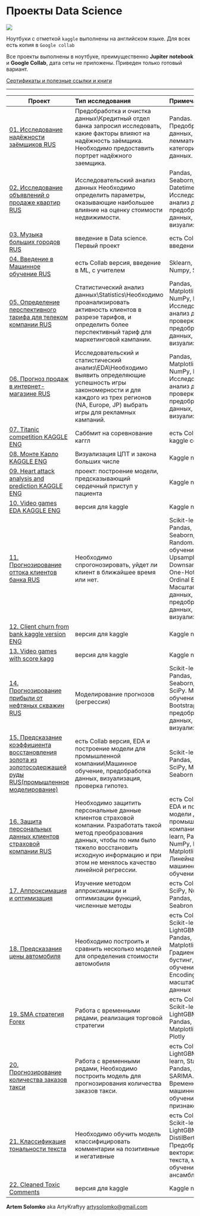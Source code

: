 # Проекты Data Science
![](https://i.ibb.co/M1LR7jn/1605470400.jpg)


Ноутбуки с отметкой `kaggle` выполнены на английском языке. Для всех есть копия в `Google collab`


Все проекты выполнены в ноутбуке, преимущественно **Jupiter notebook** и **Google Collab**, дата сеты не приложены. 
Приведен только готовый вариант. 


[Сертификаты и полезные ссылки и книги](https://github.com/ArtyKrafty/Kraftyy/tree/main/certificates)
__________________________________________________________________________________________________________________________

| **Проект** | **Тип исследования** | **Примечание** |
| -------------------- | :--------------------- |:---------------------------|
| [01. Исследование надёжности заёмщиков RUS](https://github.com/ArtyKrafty/Kraftyy/tree/main/Borrowers) | Предобработка и очистка данных\Кредитный отдел банка запросил исследовать, какие факторы влияют на надёжность заёмщика. Необходимо предоставить портрет надёжного заемщика.| Pandas. Предобработка данных, лемматизация, категоризация данных.|
| [02. Исследование объявлений о продаже квартир RUS](https://github.com/ArtyKrafty/Kraftyy/tree/main/real_state_eda) | Исследовательский анализ данных Необходимо определить параметры, оказывающие наибольшее влияние на оценку стоимости недвижимости. | Pandas, Matplotlib, Seaborn, NumPy, Datetime. Исследовательский анализ данных, предобработка данных, визуализация.|
| [03. Музыка больших городов RUS](https://github.com/ArtyKrafty/Kraftyy/tree/main/first_training_music) | введение в Data science. Первый проект | есть Collab версия, введение в EDA|
| [04. Введение в Машинное обучение RUS](https://github.com/ArtyKrafty/Kraftyy/tree/main/intro_ml) | есть Collab версия, введение в ML, с учителем|Sklearn, Pandas, Numpy, Seaborn|
| [05. Определение перспективного тарифа для телеком компании RUS](https://github.com/ArtyKrafty/Kraftyy/tree/main/Statistic_analyze)| Статистический анализ данных\\Statistics\\Необходимо проанализировать активность клиентов в разрезе тарифов, и определить более перспективный тариф для маркетинговой кампании.| Pandas, SciPy, Matplotlib, Seaborn, NumPy, Datetime. Исследовательский анализ данных, проверка гипотез, предобработка данных, визуализация.|
| [06. Прогноз продаж в интернет-магазине RUS](https://github.com/ArtyKrafty/Kraftyy/tree/main/Games_EDA) | Исследовательский и статистический анализ\\EDA\\Необходимо выявить определяющие успешность игры закономерности и для каждого из трех регионов (NA, Europe, JP) выбрать игры для рекламных кампаний.| Pandas, SciPy, Matplotlib, Seaborn, NumPy, Datetime. Исследовательский анализ данных, проверка гипотез, предобработка данных, визуализация.|
| [07. Titanic competition KAGGLE ENG](https://github.com/ArtyKrafty/Kraftyy/tree/main/Titanic)| Саббмит на соревнование каггл| есть Collab версия, kaggle compete|
| [08. Монте Карло KAGGLE ENG](https://github.com/ArtyKrafty/Kraftyy/tree/main/monte_carlo_method)| Визуализация ЦПТ и закона больших числе|Kaggle notebook |
| [09. Heart attack analysis and prediction KAGGLE ENG](https://github.com/ArtyKrafty/Kraftyy/tree/main/heart_attack_eda_and_pred) | проект: построение модели, предсказывающий сердечный приступ у пациента| Kaggle notebook|
| [10. Video games EDA KAGGLE ENG](https://github.com/ArtyKrafty/Kraftyy/tree/main/Video_games_kaggle)| версия для kaggle|Kaggle notebook|
| [11. Прогнозирование оттока клиентов банка RUS](https://github.com/ArtyKrafty/Kraftyy/tree/main/churn_clients_bank)|Необходимо спрогонозировать, уйдет ли клиент в ближайшее время или нет.| Scikit-learn, Pandas, Matplotlib, Seaborn, NumPy, Random. Машинное обучение, Upsampling, Downsampling, One-Hot Encoding, Ordinal Encoding, Масштабирование данных, предобработка данных, визуализация.|
| [12. Client churn from bank kaggle version ENG](https://github.com/ArtyKrafty/Kraftyy/tree/main/Churn_bank_kaggle%20version)|версия для kaggle|Kaggle notebook|
| [13. Video games with score kagg](https://github.com/ArtyKrafty/Kraftyy/tree/main/video_games_with_score_%20kagg) |версия для kaggle|Kaggle notebook|
| [14. Прогнозирование прибыли от нефтяных скважин RUS](https://github.com/ArtyKrafty/Kraftyy/tree/main/Oil_well_location)| Моделирование прогнозов (регрессия)| Scikit-learn, Pandas, Matplotlib, Seaborn, NumPy, SciPy. Машинное обучение, Bootstrap, предобработка данных, визуализация.|
| [15. Предсказание коэффициента восстановления золота из золотосодержащей руды RUS(промышленное моделирование)](https://github.com/ArtyKrafty/Kraftyy/tree/main/Gold_prediction) | есть Collab версия, EDA и построение модели для промышленной компании\\Машинное обучение, предобработка данных, визуализация, проверка гипотез.|Scikit-learn, Pandas, NumPy, SciPy, Matplotlib, Seaborn|
| [16. Защита персональных данных клиентов страховой компании RUS](https://github.com/ArtyKrafty/Kraftyy/tree/main/personal_data_protection)| Необходимо защитить персональные данные клиентов страховой компании. Разработать такой метод преобразования данных, чтобы по ним было тяжело восстановить исходную информацию и при этом не менялось качество линейной регрессии.| есть Collab версия, EDA и построение модели для промышленной компании\\Scikit-learn, Pandas, NumPy, Random, Matplotlib, Seaborn. Линейная алгебра, машинное обучение.|
| [17. Аппроксимация и оптимизация](https://github.com/ArtyKrafty/Kraftyy/tree/main/optimize)| Изучение методом аппроксимации и оптимизации функций, численные методы| есть Collab версия, SciPy, Numpy, Pandas, Matplotlib, Seabron|
| [18. Предсказания цены автомобиля](https://github.com/ArtyKrafty/Kraftyy/tree/main/auto_price_prediction)| Необходимо построить и сравнить несколько моделей для определения стоимости автомобиля| есть Collab версия, Scikit-learn, LightGBM, Catboost, Pandas, NumPy, Matplotlib, Seaborn. Градиентный бустинг, машинное обучение, Ordinal Encoding, масштабирование данных|
| [19. SMA стратегия Forex](https://github.com/ArtyKrafty/Kraftyy/tree/main/sma_trading_forex)| Работа с временными рядами, реализация торговой стратегии| есть Collab версия, Scikit-learn, LightGBM, Catboost, Pandas, NumPy, Matplotlib, Seaborn, Plotly|
| [20. Прогнозирование количества заказов такси](https://github.com/ArtyKrafty/Kraftyy/tree/main/time_series_taxi)| Работа с временными рядами, Необходимо построить модель для прогнозирования количества заказов такси.| есть Collab версия, LightGBM, Scikit-learn, Statsmodels, Pandas, ARIMA, SARIMA. Временные ряды, машинное обучение, создание признаков.|
| [21. Классификация тональности текста](https://github.com/ArtyKrafty/Data_science_projects/tree/main/toxic_comments_BERT)| Необходимо обучить модель классифицировать комментарии на позитивные и негативные| есть Collab версия, Scikit-learn, LightGBM, NLTK, re, DistilBert, Pandas. Предобработка и векторизация текста, машинное обучение, стеккинг, ансамбли|
| [22. Cleaned Toxic Comments](https://github.com/ArtyKrafty/Data_science_projects/tree/main/toxic_comments_kaggle)|версия для kaggle|Kaggle notebook|




**Artem Solomko** aka ArtyKraftyy
artysolomko@gmail.com  





